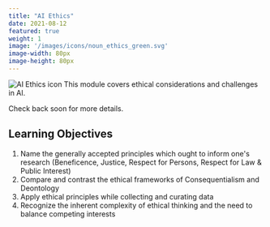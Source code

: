 ```yaml
---
title: "AI Ethics"
date: 2021-08-12
featured: true
weight: 1
image: '/images/icons/noun_ethics_green.svg'
image-width: 80px
image-height: 80px
---
```


![AI Ethics icon](/images/icons/noun_ethics_green.svg) This module covers ethical considerations and challenges in AI.

Check back soon for more details.

## Learning Objectives

1. Name the generally accepted principles which ought to inform one's research (Beneficence, Justice, Respect for Persons, Respect for Law & Public Interest)
1. Compare and contrast the ethical frameworks of Consequentialism and Deontology
1. Apply ethical principles while collecting and curating data
1. Recognize the inherent complexity of ethical thinking and the need to balance competing interests
